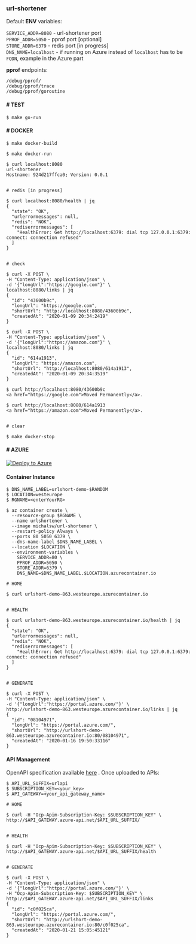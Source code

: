 ### url-shortener

Default **ENV** variables: 

`SERVICE_ADDR=8080`   - url-shortener port  
`PPROF_ADDR=5050`     - pprof port [optional]  
`STORE_ADDR=6379`     - redis port [in progress]  
`DNS_NAME=localhost`  - if running on Azure instead of `localhost` has to be `FQDN`, example in the Azure part  

**pprof** endpoints:  
```
/debug/pprof/
/debug/pprof/trace
/debug/pprof/goroutine
```  


#### \# TEST

```
$ make go-run
```

#### \# DOCKER

```
$ make docker-build

$ make docker-run

$ curl localhost:8080
url-shortener
Hostname: 924d217ffca0; Version: 0.0.1


# redis [in progress]

$ curl localhost:8080/health | jq
{
  "state": "OK",
  "urlerrormessages": null,
  "redis": "NOK",
  "rediserrormessages": [
    "HealthError: Get http://localhost:6379: dial tcp 127.0.0.1:6379: connect: connection refused"
  ]
}


# check

$ curl -X POST \
-H "Content-Type: application/json" \
-d '{"longUrl":"https://google.com"}' \
localhost:8080/links | jq
{
  "id": "43600b9c",
  "longUrl": "https://google.com",
  "shortUrl": "http://localhost:8080/43600b9c",
  "createdAt": "2020-01-09 20:34:2419"
}

$ curl -X POST \
-H "Content-Type: application/json" \
-d '{"longUrl":"https://amazon.com"}' \
localhost:8080/links | jq
{
  "id": "614a1913",
  "longUrl": "https://amazon.com",
  "shortUrl": "http://localhost:8080/614a1913",
  "createdAt": "2020-01-09 20:34:3519"
}

$ curl http://localhost:8080/43600b9c
<a href="https://google.com">Moved Permanently</a>.

$ curl http://localhost:8080/614a1913
<a href="https://amazon.com">Moved Permanently</a>.


# clear

$ make docker-stop
```

#### \# AZURE

[![Deploy to Azure](http://azuredeploy.net/deploybutton.png)](https://azuredeploy.net/)  


#### Container Instance

```
$ DNS_NAME_LABEL=urlshort-demo-$RANDOM
$ LOCATION=westeurope
$ RGNAME=<enterYourRG>

$ az container create \
  --resource-group $RGNAME \
  --name urlshortener \
  --image michalsw/url-shortener \
  --restart-policy Always \
  --ports 80 5050 6379 \
  --dns-name-label $DNS_NAME_LABEL \
  --location $LOCATION \
  --environment-variables \
    SERVICE_ADDR=80 \
    PPROF_ADDR=5050 \
    STORE_ADDR=6379 \
    DNS_NAME=$DNS_NAME_LABEL.$LOCATION.azurecontainer.io

# HOME

$ curl urlshort-demo-863.westeurope.azurecontainer.io


# HEALTH

$ curl urlshort-demo-863.westeurope.azurecontainer.io/health | jq
{
  "state": "OK",
  "urlerrormessages": null,
  "redis": "NOK",
  "rediserrormessages": [
    "HealthError: Get http://localhost:6379: dial tcp 127.0.0.1:6379: connect: connection refused"
  ]
}


# GENERATE

$ curl -X POST \
-H "Content-Type: application/json" \
-d '{"longUrl":"https://portal.azure.com/"}' \
http://urlshort-demo-863.westeurope.azurecontainer.io/links | jq
{
  "id": "08104971",
  "longUrl": "https://portal.azure.com/",
  "shortUrl": "http://urlshort-demo-863.westeurope.azurecontainer.io:80/08104971",
  "createdAt": "2020-01-16 19:50:33116"
}
```

#### API Management

OpenAPI specification available [here](./docs/swagger.json) . Once uploaded to APIs:

```
$ API_URL_SUFFIX=urlapi
$ SUBSCRIPTION_KEY=<your_key>
$ API_GATEWAY=<your_api_gateway_name>

# HOME

$ curl -H "Ocp-Apim-Subscription-Key: $SUBSCRIPTION_KEY" \
http://$API_GATEWAY.azure-api.net/$API_URL_SUFFIX/


# HEALTH

$ curl -H "Ocp-Apim-Subscription-Key: $SUBSCRIPTION_KEY" \
http://$API_GATEWAY.azure-api.net/$API_URL_SUFFIX/health


# GENERATE

$ curl -X POST \
-H "Content-Type: application/json" \
-d '{"longUrl":"https://portal.azure.com/"}' \
-H "Ocp-Apim-Subscription-Key: $SUBSCRIPTION_KEY" \
http://$API_GATEWAY.azure-api.net/$API_URL_SUFFIX/links
{
  "id": "c0f025ca",
  "longUrl": "https://portal.azure.com/",
  "shortUrl": "http://urlshort-demo-863.westeurope.azurecontainer.io:80/c0f025ca",
  "createdAt": "2020-01-21 15:05:45121"
}
```
